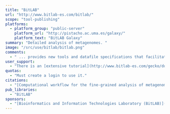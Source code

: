 ```yaml
---
title: "BitLAB"
url: "http://www.bitlab-es.com/bitlab/"
scope: "tool-publishing"
platforms:
  - platform_group: "public-server"
    platform_url: "http://pistacho.ac.uma.es/galaxy/"
    platform_text: "BitLAB Galaxy"
summary: "Detailed analysis of metagenomes. "
image: "/src/use/bitlab/bitlab.png"
comments:
  - " ... provides new tools and datafile specifications that facilitate the identification of differences in abundance of reads assigned to taxa (mapping), enables the detection of reads of low-abundance bacteria (producing evidence of their presence), provides new concepts for filtering spurious matches, etc. Innovative visualization ideas for improved display of metagenomic diversity are also proposed to better understand how reads are mapped to taxa."
user_support:
  - "There is an [extensive tutorial](http://www.bitlab-es.com/gecko/documents/GalaxyGuidedExercise.pdf) on how to use the server."
quotas:
  - "Must create a login to use it."
citations:
  - "[Computational workflow for the fine-grained analysis of metagenomic samples](https://bmcgenomics.biomedcentral.com/articles/10.1186/s12864-016-3063-x) by Esteban Pérez-Wohlfeil, Jose A. Arjona-Medina, Oscar Torreno, Eugenia Ulzurrun and Oswaldo Trelles, *BMC Genomics* 2016 17(Suppl 8):802 DOI: 10.1186/s12864-016-3063-x"
pub_libraries:
  - "BitLAB"
sponsors:
  - "[Bioinformatics and Information Technologies Laboratory (BitLAB)](http://www.bitlab-es.com/bitlab/), [Department of Computer Architecture](http://www.ac.uma.es/), [University of Málaga](http://www.uma.es/)"
---
```

